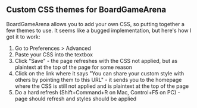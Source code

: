 ## Custom CSS themes for BoardGameArena

BoardGameArena allows you to add your own CSS, so putting together a few themes to use. It seems like a bugged implementation, but here's how I got it to work:

1. Go to Preferences > Advanced
2. Paste your CSS into the textbox
3. Click "Save" - the page refreshes with the CSS not applied, but as plaintext at the top of the page for some reason
4. Click on the link where it says "You can share your custom style with others by pointing them to this URL" - it sends you to the homepage where the CSS is still not applied and is plaintext at the top of the page
5. Do a hard refresh (Shift+Command+R on Mac, Control+F5 on PC) - page should refresh and styles should be applied 